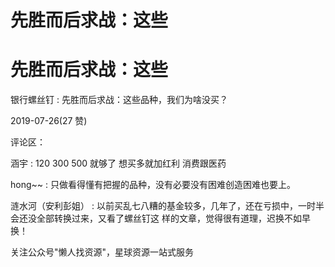 # 先胜而后求战：这些

# 先胜而后求战：这些

银行螺丝钉 : 先胜而后求战：这些品种，我们为啥没买？

2019-07-26(27 赞)

评论区：

涵宇 : 120 300 500 就够了 想买多就加红利 消费跟医药

hong~~ : 只做看得懂有把握的品种，没有必要没有困难创造困难也要上。

涟水河（安利彭姐） : 以前买乱七八糟的基金较多，几年了，还在亏损中，一时半会还没全部转换过来，又看了螺丝钉这 样的文章，觉得很有道理，迟换不如早换！

关注公众号"懒人找资源"，星球资源一站式服务